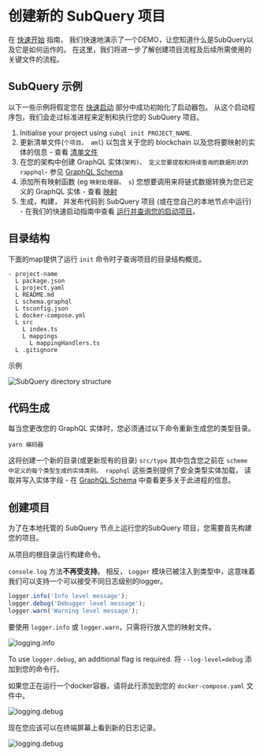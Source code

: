 # 创建新的 SubQuery 项目

在 [快速开始](/quickstart/quickstart.md) 指南， 我们快速地演示了一个DEMO，让您知道什么是SubQuery以及它是如何运作的。 在这里，我们将进一步了解创建项目流程及后续所需使用的关键文件的流程。

## SubQuery 示例

以下一些示例将假定您在 [快速启动](../quickstart/quickstart.md) 部分中成功初始化了启动器包。 从这个启动程序包，我们会走过标准进程来定制和执行您的 SubQuery 项目。

1. Initialise your project using `subql init PROJECT_NAME`.
2. 更新清单文件(`个项目。 aml`) 以包含关于您的 blockchain 以及您将要映射的实体的信息 - 查看 [清单文件](./manifest.md)
3. 在您的架构中创建 GraphQL 实体(`架构)。 定义您要提取和持续查询的数据形状的 rapphql`- 参见 [GraphQL Schema](./graphql.md)
4. 添加所有映射函数 (eg `映射处理器。 s`) 您想要调用来将链式数据转换为您已定义的 GraphQL 实体 - 查看 [映射](./mapping.md)
5. 生成，构建， 并发布代码到 SubQuery 项目 (或在您自己的本地节点中运行) - 在我们的快速启动指南中查看 [运行并查询您的启动项目](./quickstart.md#running-and-querying-your-starter-project)。

## 目录结构

下面的map提供了运行 `init` 命令时子查询项目的目录结构概览。

```
- project-name
  L package.json
  L project.yaml
  L README.md
  L schema.graphql
  L tsconfig.json
  L docker-compose.yml
  L src
    L index.ts
    L mappings
      L mappingHandlers.ts
  L .gitignore
```

示例

![SubQuery directory structure](/assets/img/subQuery_directory_stucture.png)

## 代码生成

每当您更改您的 GraphQL 实体时，您必须通过以下命令重新生成您的类型目录。

```
yarn 编码器
```

这将创建一个新的目录(或更新现有的目录) `src/type` 其中包含您之前在 `scheme 中定义的每个类型生成的实体类别。 rapphql` 这些类别提供了安全类型实体加载， 读取并写入实体字段 - 在 [GraphQL Schema](./graphql.md) 中查看更多关于此进程的信息。

## 创建项目

为了在本地托管的 SubQuery 节点上运行您的SubQuery 项目，您需要首先构建您的项目。

从项目的根目录运行构建命令。

<CodeGroup> `console.log` 方法**不再受支持**。 相反， `Logger` 模块已被注入到类型中，这意味着我们可以支持一个可以接受不同日志级别的logger。

```typescript
logger.info('Info level message');
logger.debug('Debugger level message');
logger.warn('Warning level message');
```

要使用 `logger.info` 或 `logger.warn`，只需将行放入您的映射文件。

![logging.info](/assets/img/logging_info.png)

To use `logger.debug`, an additional flag is required. 将 `--log-level=debug` 添加到您的命令行。

如果您正在运行一个docker容器，请将此行添加到您的 `docker-compose.yaml` 文件中。

![logging.debug](/assets/img/logging_debug.png)

现在您应该可以在终端屏幕上看到新的日志记录。

![logging.debug](/assets/img/subquery_logging.png)
